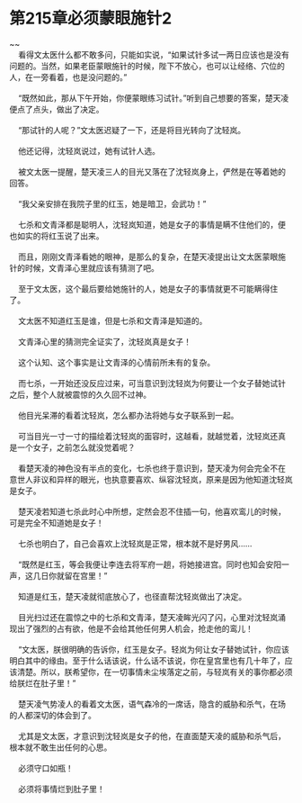 # 第215章必须蒙眼施针2
~~<br>&nbsp;&nbsp;&nbsp;&nbsp;看得文太医什么都不敢多问，只能如实说，“如果试针多试一两日应该也是没有问题的。当然，如果老臣蒙眼施针的时候，陛下不放心，也可以让经络、穴位的人，在一旁看着，也是没问题的。”<br><br>&nbsp;&nbsp;&nbsp;&nbsp;“既然如此，那从下午开始，你便蒙眼练习试针。”听到自己想要的答案，楚天凌便点了点头，做出了决定。<br><br>&nbsp;&nbsp;&nbsp;&nbsp;“那试针的人呢？”文太医迟疑了一下，还是将目光转向了沈轻岚。<br><br>&nbsp;&nbsp;&nbsp;&nbsp;他还记得，沈轻岚说过，她有试针人选。<br><br>&nbsp;&nbsp;&nbsp;&nbsp;被文太医一提醒，楚天凌三人的目光又落在了沈轻岚身上，俨然是在等着她的回答。<br><br>&nbsp;&nbsp;&nbsp;&nbsp;“我父亲安排在我院子里的红玉，她是暗卫，会武功！”<br><br>&nbsp;&nbsp;&nbsp;&nbsp;七杀和文青泽都是聪明人，沈轻岚知道，她是女子的事情是瞒不住他们的，便也如实的将红玉说了出来。<br><br>&nbsp;&nbsp;&nbsp;&nbsp;而且，刚刚文青泽看她的眼神，是那么的复杂，在楚天凌提出让文太医蒙眼施针的时候，文青泽心里就应该有猜测了吧。<br><br>&nbsp;&nbsp;&nbsp;&nbsp;至于文太医，这个最后要给她施针的人，她是女子的事情就更不可能瞒得住了。<br><br>&nbsp;&nbsp;&nbsp;&nbsp;文太医不知道红玉是谁，但是七杀和文青泽是知道的。<br><br>&nbsp;&nbsp;&nbsp;&nbsp;文青泽心里的猜测完全证实了，沈轻岚真是女子！<br><br>&nbsp;&nbsp;&nbsp;&nbsp;这个认知、这个事实是让文青泽的心情前所未有的复杂。<br><br>&nbsp;&nbsp;&nbsp;&nbsp;而七杀，一开始还没反应过来，可当意识到沈轻岚为何要让一个女子替她试针之后，整个人就被震惊的久久回不过神。<br><br>&nbsp;&nbsp;&nbsp;&nbsp;他目光呆滞的看着沈轻岚，怎么都办法将她与女子联系到一起。<br><br>&nbsp;&nbsp;&nbsp;&nbsp;可当目光一寸一寸的描绘着沈轻岚的面容时，这越看，就越觉着，沈轻岚还真是一个女子，之前怎么就没觉着呢？<br><br>&nbsp;&nbsp;&nbsp;&nbsp;看楚天凌的神色没有半点的变化，七杀也终于意识到，楚天凌为何会完全不在意世人非议和异样的眼光，也执意要喜欢、纵容沈轻岚，原来是因为他知道沈轻岚是女子。<br><br>&nbsp;&nbsp;&nbsp;&nbsp;楚天凌若知道七杀此时心中所想，定然会忍不住插一句，他喜欢鸾儿的时候，可是完全不知道她是女子！<br><br>&nbsp;&nbsp;&nbsp;&nbsp;七杀也明白了，自己会喜欢上沈轻岚是正常，根本就不是好男风……<br><br>&nbsp;&nbsp;&nbsp;&nbsp;“既然是红玉，等会我便让李连去将军府一趟，将她接进宫。同时也知会安阳一声，这几日你就留在宫里！”<br><br>&nbsp;&nbsp;&nbsp;&nbsp;知道是红玉，楚天凌就彻底放心了，也径直帮沈轻岚做出了决定。<br><br>&nbsp;&nbsp;&nbsp;&nbsp;目光扫过还在震惊之中的七杀和文青泽，楚天凌眸光闪了闪，心里对沈轻岚涌现出了强烈的占有欲，他是不会给其他任何男人机会，抢走他的鸾儿！<br><br>&nbsp;&nbsp;&nbsp;&nbsp;“文太医，朕很明确的告诉你，红玉是女子。轻岚为何让女子替她试针，你应该明白其中的缘由。至于什么话该说，什么话不该说，你在皇宫里也有几十年了，应该清楚。所以，朕希望你，在一切事情未尘埃落定之前，与轻岚有关的事你都必须给朕烂在肚子里！”<br><br>&nbsp;&nbsp;&nbsp;&nbsp;楚天凌气势凌人的看着文太医，语气森冷的一席话，隐含的威胁和杀气，在场的人都深切的体会到了。<br><br>&nbsp;&nbsp;&nbsp;&nbsp;尤其是文太医，才意识到沈轻岚是女子的他，在直面楚天凌的威胁和杀气后，根本就不敢生出任何的心思。<br><br>&nbsp;&nbsp;&nbsp;&nbsp;必须守口如瓶！<br><br>&nbsp;&nbsp;&nbsp;&nbsp;必须将事情烂到肚子里！<br><br>
                    

<script>_fwqdsqadxfw()</script>
<div><script>_dfwf1dw();</script></div>
<div><script>_dfwf1agdw();</script></div>
                